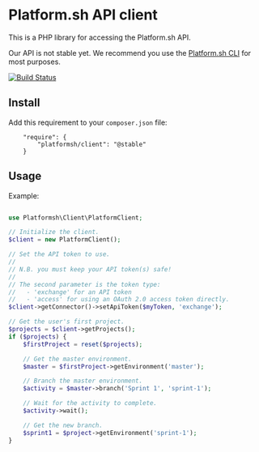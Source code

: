 # Platform.sh API client

This is a PHP library for accessing the Platform.sh API.

Our API is not stable yet. We recommend you use the [Platform.sh
CLI](https://github.com/platformsh/platformsh-cli) for most purposes.

[![Build Status](https://travis-ci.org/platformsh/platformsh-client-php.svg?branch=1.x)](https://travis-ci.org/platformsh/platformsh-client-php)

## Install

Add this requirement to your `composer.json` file:
```
    "require": {
        "platformsh/client": "@stable"
    }
```

## Usage

Example:
```php

use Platformsh\Client\PlatformClient;

// Initialize the client.
$client = new PlatformClient();

// Set the API token to use.
//
// N.B. you must keep your API token(s) safe!
//
// The second parameter is the token type:
//   - 'exchange' for an API token
//   - 'access' for using an OAuth 2.0 access token directly.
$client->getConnector()->setApiToken($myToken, 'exchange');

// Get the user's first project.
$projects = $client->getProjects();
if ($projects) {
    $firstProject = reset($projects);

    // Get the master environment.
    $master = $firstProject->getEnvironment('master');

    // Branch the master environment.
    $activity = $master->branch('Sprint 1', 'sprint-1');

    // Wait for the activity to complete.
    $activity->wait();

    // Get the new branch.
    $sprint1 = $project->getEnvironment('sprint-1');
}
```
